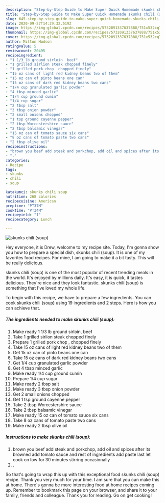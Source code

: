 ```yaml
---
description: "Step-by-Step Guide to Make Super Quick Homemade skunks chili (soup)"
title: "Step-by-Step Guide to Make Super Quick Homemade skunks chili (soup)"
slug: 645-step-by-step-guide-to-make-super-quick-homemade-skunks-chili-soup
date: 2020-09-27T14:29:32.519Z
image: https://img-global.cpcdn.com/recipes/5732091337637888/751x532cq70/skunks-chili-soup-recipe-main-photo.jpg
thumbnail: https://img-global.cpcdn.com/recipes/5732091337637888/751x532cq70/skunks-chili-soup-recipe-main-photo.jpg
cover: https://img-global.cpcdn.com/recipes/5732091337637888/751x532cq70/skunks-chili-soup-recipe-main-photo.jpg
author: Milton Hudson
ratingvalue: 5
reviewcount: 20495
recipeingredient:
- "1 1/3 lb ground sirloin  beef"
- "1 grilled sirlion steak chopped finely"
- "1 grilled pork chop  chopped finely"
- "15 oz cans of light red kidney beans two of them"
- "15 oz can of pinto beans one can"
- "15 oz cans of dark red kidney beans two cans"
- "1/4 cup granulated garlic powder"
- "4 tbsp minced garlic"
- "1/4 cup ground cumin"
- "1/4 cup sugar"
- "2 tbsp salt"
- "3 tbsp onion powder"
- "2 small onions chopped"
- "1 tsp ground cayenne pepper"
- "2 tbsp Worcestershire sauce"
- "2 tbsp balsamic vinegar"
- "15 oz can of tomato sauce six cans"
- "8 oz cans of tomato paste two cans"
- "2 tbsp olive oil"
recipeinstructions:
- "brown you beef add steak and porkchop, add oil and spices after its browned add tomato sauce and rest of ingredients add paste last let cook on low for 30 minutes stirring occasionally"
- "."
categories:
- Recipe
tags:
- skunks
- chili
- soup

katakunci: skunks chili soup 
nutrition: 268 calories
recipecuisine: American
preptime: "PT37M"
cooktime: "PT34M"
recipeyield: "1"
recipecategory: Lunch

---
```



![skunks chili (soup)](https://img-global.cpcdn.com/recipes/5732091337637888/751x532cq70/skunks-chili-soup-recipe-main-photo.jpg)

Hey everyone, it is Drew, welcome to my recipe site. Today, I'm gonna show you how to prepare a special dish, skunks chili (soup). It is one of my favorites food recipes. For mine, I am going to make it a bit tasty. This will be really delicious.



skunks chili (soup) is one of the most popular of recent trending meals in the world. It's enjoyed by millions daily. It's easy, it is quick, it tastes delicious. They're nice and they look fantastic. skunks chili (soup) is something that I've loved my whole life.


To begin with this recipe, we have to prepare a few ingredients. You can cook skunks chili (soup) using 19 ingredients and 2 steps. Here is how you can achieve that.

<!--inarticleads1-->

##### The ingredients needed to make skunks chili (soup):

1. Make ready 1 1/3 lb ground sirloin,  beef
1. Take 1 grilled sirlion steak chopped finely
1. Prepare 1 grilled pork chop , chopped finely
1. Take 15 oz cans of light red kidney beans two of them
1. Get 15 oz can of pinto beans one can
1. Take 15 oz cans of dark red kidney beans two cans
1. Get 1/4 cup granulated garlic powder
1. Get 4 tbsp minced garlic
1. Make ready 1/4 cup ground cumin
1. Prepare 1/4 cup sugar
1. Make ready 2 tbsp salt
1. Make ready 3 tbsp onion powder
1. Get 2 small onions chopped
1. Get 1 tsp ground cayenne pepper
1. Take 2 tbsp Worcestershire sauce
1. Take 2 tbsp balsamic vinegar
1. Make ready 15 oz can of tomato sauce six cans
1. Take 8 oz cans of tomato paste two cans
1. Make ready 2 tbsp olive oil




<!--inarticleads2-->

##### Instructions to make skunks chili (soup):

1. brown you beef add steak and porkchop, add oil and spices after its browned add tomato sauce and rest of ingredients add paste last let cook on low for 30 minutes stirring occasionally
1. .




So that's going to wrap this up with this exceptional food skunks chili (soup) recipe. Thank you very much for your time. I am sure that you can make this at home. There's gonna be more interesting food at home recipes coming up. Remember to bookmark this page on your browser, and share it to your family, friends and colleague. Thank you for reading. Go on get cooking!
